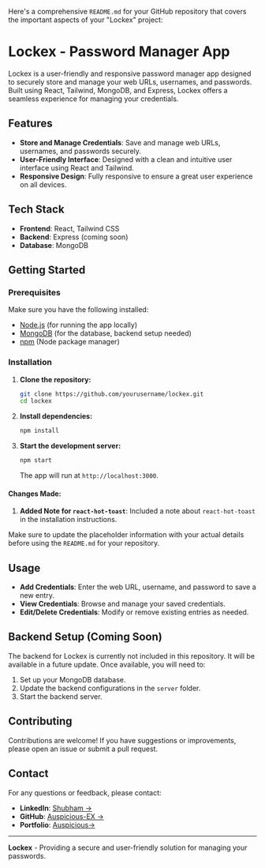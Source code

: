 Here's a comprehensive `README.md` for your GitHub repository that covers the important aspects of your "Lockex" project:


# Lockex - Password Manager App

Lockex is a user-friendly and responsive password manager app designed to securely store and manage your web URLs, usernames, and passwords. Built using React, Tailwind, MongoDB, and Express, Lockex offers a seamless experience for managing your credentials.

## Features

- **Store and Manage Credentials**: Save and manage web URLs, usernames, and passwords securely.
- **User-Friendly Interface**: Designed with a clean and intuitive user interface using React and Tailwind.
- **Responsive Design**: Fully responsive to ensure a great user experience on all devices.

## Tech Stack

- **Frontend**: React, Tailwind CSS
- **Backend**: Express (coming soon)
- **Database**: MongoDB

## Getting Started

### Prerequisites

Make sure you have the following installed:

- [Node.js](https://nodejs.org/) (for running the app locally)
- [MongoDB](https://www.mongodb.com/) (for the database, backend setup needed)
- [npm](https://www.npmjs.com/) (Node package manager)

### Installation

1. **Clone the repository:**

   ```bash
   git clone https://github.com/yourusername/lockex.git
   cd lockex
   ```

2. **Install dependencies:**

   ```bash
   npm install
   ```

3. **Start the development server:**

   ```bash
   npm start
   ```

   The app will run at `http://localhost:3000`.


#### Changes Made:
1. **Added Note for `react-hot-toast`**: Included a note about `react-hot-toast` in the installation instructions.

Make sure to update the placeholder information with your actual details before using the `README.md` for your repository.


## Usage

- **Add Credentials**: Enter the web URL, username, and password to save a new entry.
- **View Credentials**: Browse and manage your saved credentials.
- **Edit/Delete Credentials**: Modify or remove existing entries as needed.

## Backend Setup (Coming Soon)

The backend for Lockex is currently not included in this repository. It will be available in a future update. Once available, you will need to:

1. Set up your MongoDB database.
2. Update the backend configurations in the `server` folder.
3. Start the backend server.

## Contributing

Contributions are welcome! If you have suggestions or improvements, please open an issue or submit a pull request.



## Contact

For any questions or feedback, please contact:

- **LinkedIn**: [Shubham ->](https://www.linkedin.com/in/shubham-prajapati-b1051a246/)
- **GitHub**: [Auspicious-EX ->](https://github.com/Auspicious)
- **Portfolio**: [Auspicious->](https://auspicious.me)


---

**Lockex** - Providing a secure and user-friendly solution for managing your passwords.

